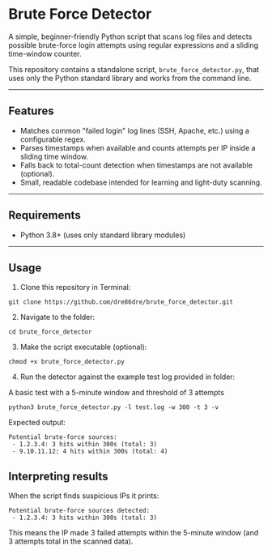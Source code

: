 # Brute Force Detector

A simple, beginner-friendly Python script that scans log files and detects possible brute-force login attempts using regular expressions and a sliding time-window counter.

This repository contains a standalone script, `brute_force_detector.py`, that uses only the Python standard library and works from the command line.

---

## Features

- Matches common "failed login" log lines (SSH, Apache, etc.) using a configurable regex.
- Parses timestamps when available and counts attempts per IP inside a sliding time window.
- Falls back to total-count detection when timestamps are not available (optional).
- Small, readable codebase intended for learning and light-duty scanning.

---

## Requirements

- Python 3.8+ (uses only standard library modules)

---

## Usage

1. Clone this repository in Terminal:

```
git clone https://github.com/dre86dre/brute_force_detector.git 
```

2. Navigate to the folder:

```
cd brute_force_detector
```

3. Make the script executable (optional):

```
chmod +x brute_force_detector.py
```

4. Run the detector against the example test log provided in folder:

A basic test with a 5-minute window and threshold of 3 attempts

```
python3 brute_force_detector.py -l test.log -w 300 -t 3 -v
```

Expected output:

```
Potential brute-force sources:
 - 1.2.3.4: 3 hits within 300s (total: 3)
 - 9.10.11.12: 4 hits within 300s (total: 4)
```

## Interpreting results

When the script finds suspicious IPs it prints:

```
Potential brute-force sources detected:
 - 1.2.3.4: 3 hits within 300s (total: 3)
```

This means the IP made 3 failed attempts within the 5-minute window (and 3 attempts total in the scanned data).
